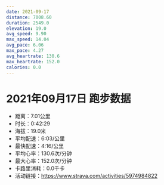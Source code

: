 ```yaml
---
date: 2021-09-17
distance: 7008.60
duration: 2549.0
elevation: 19.0
avg_speed: 9.90
max_speed: 14.04
avg_pace: 6.06
max_pace: 4.27
avg_heartrate: 130.6
max_heartrate: 152.0
calories: 0.0
---
```


# 2021年09月17日 跑步数据

- 距离：7.01公里
- 时长：0:42:29
- 海拔：19.0米
- 平均配速：6:03/公里
- 最快配速：4:16/公里
- 平均心率：130.6次/分钟
- 最大心率：152.0次/分钟
- 卡路里消耗：0.0千卡
- 活动链接：https://www.strava.com/activities/5974984822
